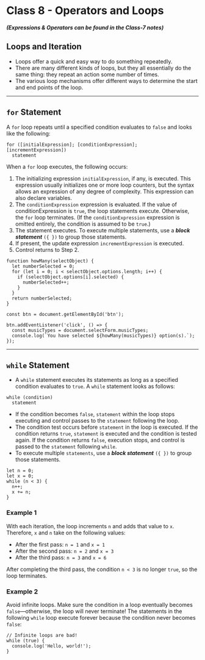 # Class 8 - Operators and Loops

***(Expressions & Operators can be found in the Class-7 notes)***

## Loops and Iteration

* Loops offer a quick and easy way to do something repeatedly. 
* There are many different kinds of loops, but they all essentially do the same thing: they repeat an action some number of times.
* The various loop mechanisms offer different ways to determine the start and end points of the loop.

***

## `for` Statement

A `for` loop repeats until a specified condition evaluates to `false` and looks like the following:

```
for ([initialExpression]; [conditionExpression]; [incrementExpression])
  statement
```

When a `for` loop executes, the following occurs:

1. The initializing expression `initialExpression`, if any, is executed. This expression usually initializes one or more loop counters, but the syntax allows an expression of any degree of complexity. This expression can also declare variables.
2. The `conditionExpression` expression is evaluated. If the value of conditionExpression is `true`, the loop statements execute. Otherwise, the `for` loop terminates. (If the `conditionExpression` expression is omitted entirely, the condition is assumed to be `true`.)
3. The statement executes. To execute multiple statements, use a ***block statement*** `({ })` to group those statements.
4. If present, the update expression `incrementExpression` is executed.
5. Control returns to Step 2.

```
function howMany(selectObject) {
  let numberSelected = 0;
  for (let i = 0; i < selectObject.options.length; i++) {
    if (selectObject.options[i].selected) {
      numberSelected++;
    }
  }
  return numberSelected;
}

const btn = document.getElementById('btn');

btn.addEventListener('click', () => {
  const musicTypes = document.selectForm.musicTypes;
  console.log(`You have selected ${howMany(musicTypes)} option(s).`);
});
```

***

## `while` Statement

* A `while` statement executes its statements as long as a specified condition evaluates to `true`. A `while` statement looks as follows:

```
while (condition)
  statement
```

* If the condition becomes `false`, `statement` within the loop stops executing and control passes to the `statement` following the loop.
* The condition test occurs before `statement` in the loop is executed. If the condition returns `true`, `statement` is executed and the condition is tested again. If the condition returns `false`, execution stops, and control is passed to the `statement` following `while`.
* To execute multiple `statements`, use a ***block statement*** `({ })` to group those statements.

```
let n = 0;
let x = 0;
while (n < 3) {
  n++;
  x += n;
}
```

### Example 1

With each iteration, the loop increments `n` and adds that value to `x`. Therefore, `x` and `n` take on the following values:

* After the first pass: `n = 1` and `x = 1`
* After the second pass: `n = 2` and `x = 3`
* After the third pass: `n = 3` and `x = 6`

After completing the third pass, the condition `n < 3` is no longer `true`, so the loop terminates.

### Example 2

Avoid infinite loops. Make sure the condition in a loop eventually becomes `false`—otherwise, the loop will never terminate! The statements in the following `while` loop execute forever because the condition never becomes `false`:

```
// Infinite loops are bad!
while (true) {
  console.log('Hello, world!');
}
```
